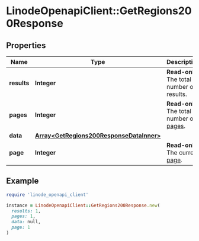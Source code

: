 # LinodeOpenapiClient::GetRegions200Response

## Properties

| Name | Type | Description | Notes |
| ---- | ---- | ----------- | ----- |
| **results** | **Integer** | __Read-only__ The total number of results. | [optional][readonly] |
| **pages** | **Integer** | __Read-only__ The total number of [pages](https://techdocs.akamai.com/linode-api/reference/pagination). | [optional][readonly] |
| **data** | [**Array&lt;GetRegions200ResponseDataInner&gt;**](GetRegions200ResponseDataInner.md) |  | [optional] |
| **page** | **Integer** | __Read-only__ The current [page](https://techdocs.akamai.com/linode-api/reference/pagination). | [optional][readonly] |

## Example

```ruby
require 'linode_openapi_client'

instance = LinodeOpenapiClient::GetRegions200Response.new(
  results: 1,
  pages: 1,
  data: null,
  page: 1
)
```

